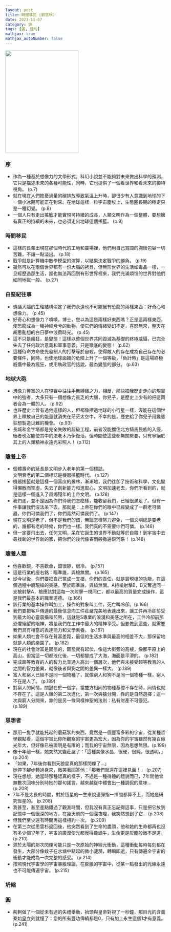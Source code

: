 ```yaml
---
layout: post
title: 時間移民 (劉慈欣)
date: 2023-11-07
category: 訣
tags: [書, 佳句]
mathjax: true
mathjax_autoNumber: false
---
```


<img src="https://doltegg.github.io/book/images/time.jpg" style="width: 228px; height: 320px;">

### 序

- 作為一種基於想像力的文學形式，科幻小說並不能夠對未來做出科學的預測，它只是描述未來的各種可能性，同時，它也提供了一個看世界和看未來的獨特視角。 (p.7)
- 就在現在人們擔憂過量的碳排放導致氣溫上升時，卻很少有人意識到地球的下一個小冰期可能正在到來。在地球這樣一粒宇宙塵埃上，生態圈長期的穩定只是一種幻覺。 (p.8)
- 一個人只有走出搖籃才能實現可持續的成長，人類文明作為一個整體，要想擁有真正的持續的未來，也必須走出地球這個搖籃。 (p.9)

### 時間移民

- 這樣的長輩出現在那個時代的工地和農場裡，他們用自己寬闊的胸懷包容一切苦難，不讓一點溢出。 (p.18)
- 戰爭就是計算機中數學模型的演算，以結果決定戰爭的勝負。 (p.19)
- 雖然可以在兩個世界都有一份大腦的拷貝，但無形世界的生活如毒品一樣，一旦經歷過那生活，誰也無法再回到有形世界裡來，我們充滿煩惱的世界對他們如同地獄一般。 (p.27)

### 白堊紀往事

- 螞蟻大腦的生理結構決定了我們永遠也不可能擁有恐龍的兩樣東西：好奇心和想像力。 (p.45)
- 好奇心和想像力？嘖嘖，博士，您以為這是兩樣好東西嗎？正是這兩樣東西，使恐龍成為一種神經兮兮的動物，使它們的情緒變幻不定，喜怒無常，整天在胡思亂想的白日夢中浪費時光。 (p.45)
- 這不只是瘋狂，是變態！這樣以整個世界共同毀滅為基礎的終極威懾，已完全失去了任何政治意義和軍事意義，只是徹底的變態！ (p.62)
- 這種待命方命使先發制人的打擊等於自殺，使得敵人的存在成為自己存在的必要條件，同時，也使地球面臨的危險上升了一個等級，「負計時」是這場終極威懾中最為瘋狂，或用執政官的話說，最為變態的部分。 (p.63)

### 地球大砲

- 想像力豐富的人在現實中往往手無縛雞之力，相反，那些把我歷史走向的現實中的強者，大多只有一個想像力貧乏的大腦，你兒子，是歷史上少有的把這兩者合為一體的人。 (p.92)
- 也許歷史上曾有過他這樣的人，但都像擦過地球的小行星一樣，沒能在這個世界上釋放自己的能量就消失在茫茫太空中，不幸的是，歷史給了你兒子用變態狂想製造災難的機會。 (p.93)
- 長城和金字塔都是完全失敗的超級工程，前者沒能擋住北方騎馬民族的入侵，後者也沒能使其中的法老木乃伊復活，但時間使這些都無關緊要，只有寧絕於其上的人類精神永遠光彩照人！ (p.112)

### 贍養上帝

- 個體壽命的延長是文明步入老年的第一個標誌。<br>
文明衰老的第二個標誌是機器搖籃時代。 (p.127)
- 機器搖籃就是這樣一個富庶的叢林，漸漸地，我們往卻了技術和科學，文化變得懶散而空虛，失去了創新能力和進取心，文明加速老去，你們所看到的，就是這樣一個進入了風燭殘年的上帝文明。 (p.128)
- 我們走，並不是因為你們待我們怎麼樣，能收留我們，已經很滿足了。但有一件事讓我們沒法呆下去，那就是：上帝在你們的眼中已經變成了一群老可憐蟲，你們可憐我們了，你們竟然可憐我們了。 (p.147)
- 現在文明是老了，但不是我們的錯，無論怎樣努力避免，一個文明總是要老的，誰都有老的時候，你們也一樣。我們真的不需要你們可憐。 (p.148)
- 但一定要飛出去，任何文明，呆在它誕生的世界不動就等於自殺！到宇宙中去尋找新的世界新的家，把你們的後代像春雨般撒遍銀河系！ (p.148)

### 贍養人類

- 他喜歡銀，不喜歡金，銀很靜，很冷。 (p.157)
- 這是行業的座右銘：瞄準誰，與槍無關。 (p.165)
- 從今以後，你們要把自己當成一支槍，你們的責任，就是實現槍的功能，在這個過程中展現槍的美感，至於瞄準誰，與槍無關。A持槍射擊B，B又奪過同一支槍射擊A，槍應該對這每一次射擊一視同仁，都以最高的質量完成操作，這是我們最基本的職業道德。 (p.166)
- 該行業的基本操作叫加工，操作的對象叫工件，死亡叫冷卻。(p.166)
- 我們要把客戶傳達的最後信息向工件莊嚴完美地表達出來，讓工件再冷卻前受到最大的心靈震攝和煎熬，這就是S專業的浪漫和美感之所在，工件冷卻前那恐懼絕望的眼神，將是我們在工作中最大的精神享受。但要做到這些，就需要我們具有相當的表達能力和文學素養。 (p.167)
- 如果人類社會不存在貧富差距，最低的生活水準與最高的相差不大，那保留地就是人類的樂園了。 (p.182)
- 現在的社會財富是固態的，固態就有起伏，像這大街旁的高樓，像那平原上的高山，但當這一切都液化後，一切都變成了大海，海面是平滑的。 (p.182)
- 完成超等教育的人的智力比普通人高出一個層次，他們與未接受超等教育的人之間的智力差異，就像後者與狗之間的差異一樣大。 (p.189)
- 富人和窮人已經不是同一個物種了，就像窮人和狗不是同一個物種一樣，窮人不在是人了。 (p.189)
- 對窮人的同情，關鍵在於一個字，當雙方相同的物種基礎不存在時，同情也就不存在了。這是人類的第二次進化，第一次與猿分開，靠的是自然選擇；這一次與窮人分開來，靠的是另一條同樣神聖的法則：私有財產不可侵犯。 (p.189)

### 思想者

- 那用一隻手就能托起的蘑菇狀的東西，竟然是一個豐富多彩的宇宙，從某種哲學觀點看，這個宇宙比你所觀察的宇宙更為宏大，因為你的宇宙雖然有幾百億光年大，但好像已被證明是有限的；而我的宇宙無限，因為思想無限。(p.199)
- 像十年前一樣，她突然又變莊嚴了：「這種美像水晶，很硬，很純，很透明。」 (p.204)
- 「如果，7年後你看到天狼星真的那樣閃爍了…」<br>
她停下腳步轉過身來，微笑著回答他：「那我們就還在這裡見面！」 (p.207)
- 現在想想，她當時那種認真的樣子，不過是一種得體的禮貌而已，7年間他曾無數次回味分別時她的那句諾言，越來越從中體會出一種調侃的意味…(p.208)
- 7年不是太長的時間，對於恆星的一生來說連彈指一揮間都算不上，而她是研究恆星的。 (p.208)
- 我甚至，甚至差點錯過了觀測時間，但我沒有真正忘記得這事，只是把它放到記憶中一個很深的地方，在幾天前的一個深夜哩，我突然想到了它… (p.208)
- 但我們至少還有時間再這樣相約一次。 (p.209)
- 在第三次從思雲杉返回後，他突然看到了生命的盡頭，他和她的生命都再也沒有多少個17年了，宇宙的廣漠使光都慢得像蝸牛，生命更是灰塵般微不足道。 (p.210)
- 源於太陽的那次閃爍可能只是一次原始的神經元衝動，這種衝動每時每刻都在發生，大部分像蚊子在水塘中點起的微小漣漪，轉瞬即逝，只有傳遍全宇宙的衝動才能成為一次完整的感受。 (p.214)
- 按照現代宇宙學的宇宙暴脹理論，在膨脹的宇宙中，從某一點發出的光線永遠也不可能傳遍宇宙。 (p.215)

### 坍縮

### 圓

- 荊軻做了一個從未有過的失禮舉動，抬頭與皇帝對視了一秒鐘，那目光的含義秦始皇立刻就懂了：您的所有豐功偉績都是0，只有加上永生這個1才有意義。 (p.241)
